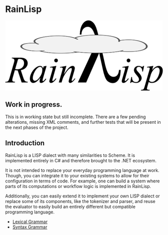 # RainLisp

![Cloudy RainLisp Logo](Artwork/RainLisp.svg)

## Work in progress.

This is in working state but still incomplete. There are a few pending alterations, missing XML comments, and further tests that will be present in the next phases of the project.

## Introduction
RainLisp is a LISP dialect with many similarities to Scheme. It is implemented entirely in C# and therefore brought to the .NET ecosystem.

It is not intended to replace your everyday programming language at work. Though, you can integrate it to your existing systems to allow for their configuration in terms of code. For example, one can build a system where parts of its computations or workflow logic is implemented in RainLisp.

Additionally, you can easily extend it to implement your own LISP dialect or replace some of its components, like the tokenizer and parser, and reuse the evaluator to easily build an entirely different but compatible programming language.

- [Lexical Grammar](<RainLisp/Grammar/Lexical Grammar.md>)
- [Syntax Grammar](<RainLisp/Grammar/Syntax Grammar.md>)
